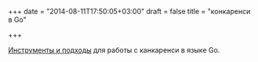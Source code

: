 +++
date = "2014-08-11T17:50:05+03:00"
draft = false
title = "конкаренси в Go"

+++

<p><a href="http://www.saifabid.com/concurrency-toolkit-channels-select/">Инструменты и подходы</a> для работы с&nbsp;канкаренси в языке Go.</p>

